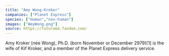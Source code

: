 ```yaml
---
title: "Amy Wong-Kroker"
companies: ["Planet Express"]
species: ["Human","non-human"]
images: ["AmyWong.png"]
source: https://futurama.fandom.com/
---
```

Amy Kroker (née Wong), Ph.D. (born November or December 2979)[1] is the wife of Kif Kroker, and a member of the Planet Express delivery service.

